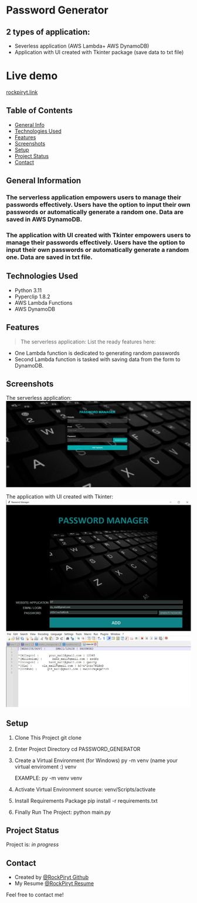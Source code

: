 # Password Generator
## 2 types of application: 
- Severless application (AWS Lambda+ AWS DynamoDB)
- Application with UI created with Tkinter package (save data to txt file)

# Live demo 
[rockpiryt.link](https://rockpiryt.link)

## Table of Contents
* [General Info](#general-information)
* [Technologies Used](#technologies-used)
* [Features](#features)
* [Screenshots](#screenshots)
* [Setup](#setup)
* [Project Status](#project-status)
* [Contact](#contact)


## General Information

### The serverless application empowers users to manage their passwords effectively. Users have the option to input their own passwords or automatically generate a random one. Data are saved in AWS DynamoDB.

### The application with UI created with Tkinter empowers users to manage their passwords effectively. Users have the option to input their own passwords or automatically generate a random one. Data are saved in txt file.


## Technologies Used
- Python 3.11
- Pyperclip 1.8.2
- AWS Lambda Functions
- AWS DynamoDB


## Features
> The serverless application:
List the ready features here:
- One Lambda function is dedicated to generating random passwords
- Second Lambda function is tasked with saving data from the form to DynamoDB.


## Screenshots
 The serverless application:
![Website](./documentation/password_website_preview.jpeg)

 The application with UI created with Tkinter:
![Tkinter](./documentation/preview_app.jpg)
![TXT file](./documentation/data_file_preview.jpg)

## Setup

1. Clone This Project git clone
2. Enter Project Directory cd PASSWORD_GENERATOR
3. Create a Virtual Environment (for Windows) py -m venv (name your virtual enviroment :) venv

   EXAMPLE: py -m venv venv
4. Activate Virtual Environment source: venv/Scripts/activate
5. Install Requirements Package pip install -r requirements.txt
6. Finally Run The Project: python main.py


## Project Status
Project is: _in progress_ 


## Contact
- Created by [@RockPiryt Github](https://github.com/RockPiryt)
- My Resume [@RockPiryt Resume](https://paulinakimak.com)

Feel free to contact me!




